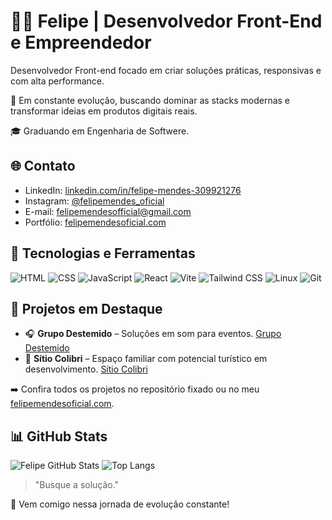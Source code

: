 # 👨‍💻 Felipe | Desenvolvedor Front-End e Empreendedor

Desenvolvedor Front-end focado em criar soluções práticas, responsivas e com alta performance.

🎯 Em constante evolução, buscando dominar as stacks modernas e transformar ideias em produtos digitais reais.

🎓 Graduando em Engenharia de Softwere.

## 🌐 Contato

- LinkedIn: [linkedin.com/in/felipe-mendes-309921276](https://www.linkedin.com/in/felipe-mendes-309921276/)
- Instagram: [@felipemendes_oficial](https://www.instagram.com/felipemendes_oficial/)
- E-mail: felipemendesofficial@gmail.com
- Portfólio: [felipemendesoficial.com](https://felipemendesoficial.com.br/)

## 🚀 Tecnologias e Ferramentas

![HTML](https://img.shields.io/badge/-HTML5-E34F26?style=flat&logo=html5&logoColor=white)
![CSS](https://img.shields.io/badge/-CSS3-1572B6?style=flat&logo=css3&logoColor=white)
![JavaScript](https://img.shields.io/badge/-JavaScript-F7DF1E?style=flat&logo=javascript&logoColor=black)
![React](https://img.shields.io/badge/-React-61DAFB?style=flat&logo=react&logoColor=black)
![Vite](https://img.shields.io/badge/-Vite-646CFF?style=flat&logo=vite&logoColor=white)
![Tailwind CSS](https://img.shields.io/badge/-TailwindCSS-38B2AC?style=flat&logo=tailwind-css&logoColor=white)
![Linux](https://img.shields.io/badge/-Linux-FCC624?style=flat&logo=linux&logoColor=black)
![Git](https://img.shields.io/badge/-Git-F05032?style=flat&logo=git&logoColor=white)

## 💼 Projetos em Destaque

- 🎧 **Grupo Destemido** – Soluções em som para eventos. [Grupo Destemido](https://www.instagram.com/grupo_destemido/)
- 🌳 **Sítio Colibri** – Espaço familiar com potencial turístico em desenvolvimento. [Sítio Colibri](https://www.instagram.com/sitiocolibri.ba/)

➡️ Confira todos os projetos no repositório fixado ou no meu [felipemendesoficial.com](https://felipemendesoficial.com.br/).

## 📊 GitHub Stats

![Felipe GitHub Stats](https://github-readme-stats.vercel.app/api?username=felipemendesofficial&show_icons=true&theme=dracula)
![Top Langs](https://github-readme-stats.vercel.app/api/top-langs/?username=felipemendesofficial&layout=compact&theme=dracula)

> "Busque a solução."

👊 Vem comigo nessa jornada de evolução constante!
